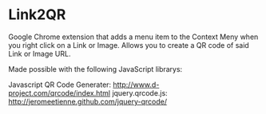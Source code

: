 Link2QR
=======

Google Chrome extension that adds a menu item to the Context Meny when you right click on a Link or Image.  Allows you to create a QR code of said Link or Image URL.

Made possible with the following JavaScript librarys:

Javascript QR Code Generater: http://www.d-project.com/qrcode/index.html
jquery.qrcode.js: http://jeromeetienne.github.com/jquery-qrcode/
